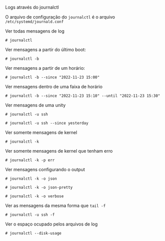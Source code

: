 Logs através do journalctl

O arquivo de configuração do `journalctl` é o arquivo `/etc/systemd/journald.conf`

Ver todas mensagens de log

`# journalctl`

Ver mensagens a partir do último boot:

`# journalctl -b`

Ver mensagens a partir de um horário:

`# journalctl -b --since "2022-11-23 15:00"`

Ver mensagens dentro de uma faixa de horário

`# journalctl -b --since "2022-11-23 15:10" --until "2022-11-23 15:30"`

Ver mensagens de uma unity

`# journalctl -u ssh`

`# journalctl -u ssh --since yesterday`

Ver somente mensagens de kernel

`# journalctl -k`

Ver somente mensagens de kernel que tenham erro

`# journalctl -k -p err`

Ver mensagens configurando o output

`# journalctl -k -o json`

`# journalctl -k -o json-pretty`

`# journalctl -k -o verbose`

Ver as mensagens da mesma forma que `tail -f`

`# journalctl -u ssh -f`

Ver o espaço ocupado pelos arquivos de log

`# journalctl --disk-usage`

